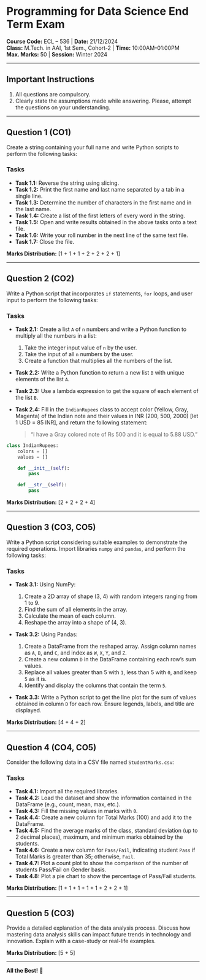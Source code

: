 # Programming for Data Science End Term Exam  
**Course Code:** ECL – 536 | **Date:** 21/12/2024  
**Class:** M.Tech. in AAI, 1st Sem., Cohort-2 | **Time:** 10:00AM–01:00PM  
**Max. Marks:** 50 | **Session:** Winter 2024  

---

## Important Instructions  
1. All questions are compulsory.  
2. Clearly state the assumptions made while answering. Please, attempt the questions on your understanding.  

---

## Question 1 (CO1)  
Create a string containing your full name and write Python scripts to perform the following tasks:  

### Tasks  
- **Task 1.1:** Reverse the string using slicing.  
- **Task 1.2:** Print the first name and last name separated by a tab in a single line.  
- **Task 1.3:** Determine the number of characters in the first name and in the last name.  
- **Task 1.4:** Create a list of the first letters of every word in the string.  
- **Task 1.5:** Open and write results obtained in the above tasks onto a text file.  
- **Task 1.6:** Write your roll number in the next line of the same text file.  
- **Task 1.7:** Close the file.  

**Marks Distribution:** [1 + 1 + 1 + 2 + 2 + 2 + 1]  

---

## Question 2 (CO2)  
Write a Python script that incorporates `if` statements, `for` loops, and user input to perform the following tasks:  

### Tasks  
- **Task 2.1:** Create a list `A` of `n` numbers and write a Python function to multiply all the numbers in a list:  
  1. Take the integer input value of `n` by the user.  
  2. Take the input of all `n` numbers by the user.  
  3. Create a function that multiplies all the numbers of the list.  

- **Task 2.2:** Write a Python function to return a new list `B` with unique elements of the list `A`.  

- **Task 2.3:** Use a lambda expression to get the square of each element of the list `B`.  

- **Task 2.4:** Fill in the `IndianRupees` class to accept color (Yellow, Gray, Magenta) of the Indian note and their values in INR (200, 500, 2000) [let 1 USD = 85 INR], and return the following statement:  
  > “I have a Gray colored note of Rs 500 and it is equal to 5.88 USD.”  

```python
class IndianRupees:
    colors = []
    values = []

    def __init__(self):
        pass

    def __str__(self):
        pass
```

**Marks Distribution:** [2 + 2 + 2 + 4]  

---

## Question 3 (CO3, CO5)  
Write a Python script considering suitable examples to demonstrate the required operations. Import libraries `numpy` and `pandas`, and perform the following tasks:  

### Tasks  
- **Task 3.1:** Using NumPy:  
  1. Create a 2D array of shape (3, 4) with random integers ranging from 1 to 9.  
  2. Find the sum of all elements in the array.  
  3. Calculate the mean of each column.  
  4. Reshape the array into a shape of (4, 3).  

- **Task 3.2:** Using Pandas:  
  1. Create a DataFrame from the reshaped array. Assign column names as `A`, `B`, and `C`, and index as `W`, `X`, `Y`, and `Z`.  
  2. Create a new column `D` in the DataFrame containing each row’s sum values.  
  3. Replace all values greater than 5 with `1`, less than 5 with `0`, and keep `5` as it is.  
  4. Identify and display the columns that contain the term `5`.  

- **Task 3.3:** Write a Python script to get the line plot for the sum of values obtained in column `D` for each row. Ensure legends, labels, and title are displayed.  

**Marks Distribution:** [4 + 4 + 2]  

---

## Question 4 (CO4, CO5)  
Consider the following data in a CSV file named `StudentMarks.csv`:  

### Tasks  
- **Task 4.1:** Import all the required libraries.  
- **Task 4.2:** Load the dataset and show the information contained in the DataFrame (e.g., count, mean, max, etc.).  
- **Task 4.3:** Fill the missing values in marks with `0`.  
- **Task 4.4:** Create a new column for Total Marks (100) and add it to the DataFrame.  
- **Task 4.5:** Find the average marks of the class, standard deviation (up to 2 decimal places), maximum, and minimum marks obtained by the students.  
- **Task 4.6:** Create a new column for `Pass/Fail`, indicating student `Pass` if Total Marks is greater than 35; otherwise, `Fail`.  
- **Task 4.7:** Plot a count plot to show the comparison of the number of students Pass/Fail on Gender basis.  
- **Task 4.8:** Plot a pie chart to show the percentage of Pass/Fail students.  

**Marks Distribution:** [1 + 1 + 1 + 1 + 1 + 2 + 2 + 1]  

---

## Question 5 (CO3)  
Provide a detailed explanation of the data analysis process. Discuss how mastering data analysis skills can impact future trends in technology and innovation. Explain with a case-study or real-life examples.  

**Marks Distribution:** [5 + 5]  

---

**All the Best!** 🚀